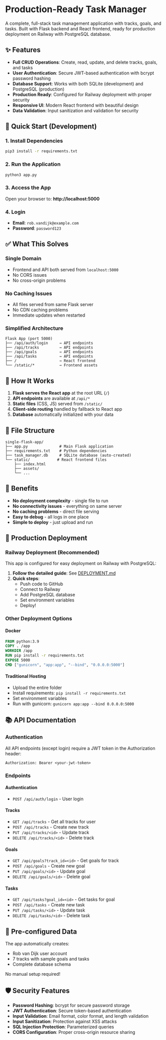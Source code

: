 # Production-Ready Task Manager

A complete, full-stack task management application with tracks, goals, and tasks. Built with Flask backend and React frontend, ready for production deployment on Railway with PostgreSQL database.

## ✨ Features

- **Full CRUD Operations**: Create, read, update, and delete tracks, goals, and tasks
- **User Authentication**: Secure JWT-based authentication with bcrypt password hashing
- **Database Support**: Works with both SQLite (development) and PostgreSQL (production)
- **Production Ready**: Configured for Railway deployment with proper security
- **Responsive UI**: Modern React frontend with beautiful design
- **Data Validation**: Input sanitization and validation for security

## 🚀 Quick Start (Development)

### 1. Install Dependencies
```bash
pip3 install -r requirements.txt
```

### 2. Run the Application
```bash
python3 app.py
```

### 3. Access the App
Open your browser to: **http://localhost:5000**

### 4. Login
- **Email**: `rob.vandijk@example.com`
- **Password**: `password123`

## ✅ What This Solves

### Single Domain
- Frontend and API both served from `localhost:5000`
- No CORS issues
- No cross-origin problems

### No Caching Issues
- All files served from same Flask server
- No CDN caching problems
- Immediate updates when restarted

### Simplified Architecture
```
Flask App (port 5000)
├── /api/auth/login     → API endpoints
├── /api/tracks         → API endpoints
├── /api/goals          → API endpoints
├── /api/tasks          → API endpoints
├── /                   → React frontend
└── /static/*           → Frontend assets
```

## 🔧 How It Works

1. **Flask serves the React app** at the root URL (`/`)
2. **API endpoints** are available at `/api/*`
3. **Static files** (CSS, JS) served from `/static/`
4. **Client-side routing** handled by fallback to React app
5. **Database** automatically initialized with your data

## 📁 File Structure

```
single-flask-app/
├── app.py              # Main Flask application
├── requirements.txt    # Python dependencies
├── task_manager.db     # SQLite database (auto-created)
└── static/            # React frontend files
    ├── index.html
    ├── assets/
    └── ...
```

## 🎯 Benefits

- **No deployment complexity** - single file to run
- **No connectivity issues** - everything on same server
- **No caching problems** - direct file serving
- **Easy to debug** - all logs in one place
- **Simple to deploy** - just upload and run

## 🚀 Production Deployment

### Railway Deployment (Recommended)
This app is configured for easy deployment on Railway with PostgreSQL:

1. **Follow the detailed guide**: See [DEPLOYMENT.md](./DEPLOYMENT.md)
2. **Quick steps**:
   - Push code to GitHub
   - Connect to Railway
   - Add PostgreSQL database
   - Set environment variables
   - Deploy!

### Other Deployment Options

#### Docker
```dockerfile
FROM python:3.9
COPY . /app
WORKDIR /app
RUN pip install -r requirements.txt
EXPOSE 5000
CMD ["gunicorn", "app:app", "--bind", "0.0.0.0:5000"]
```

#### Traditional Hosting
- Upload the entire folder
- Install requirements: `pip install -r requirements.txt`
- Set environment variables
- Run with gunicorn: `gunicorn app:app --bind 0.0.0.0:5000`

## 📚 API Documentation

### Authentication
All API endpoints (except login) require a JWT token in the Authorization header:
```
Authorization: Bearer <your-jwt-token>
```

### Endpoints

#### Authentication
- `POST /api/auth/login` - User login

#### Tracks
- `GET /api/tracks` - Get all tracks for user
- `POST /api/tracks` - Create new track
- `PUT /api/tracks/<id>` - Update track
- `DELETE /api/tracks/<id>` - Delete track

#### Goals
- `GET /api/goals?track_id=<id>` - Get goals for track
- `POST /api/goals` - Create new goal
- `PUT /api/goals/<id>` - Update goal
- `DELETE /api/goals/<id>` - Delete goal

#### Tasks
- `GET /api/tasks?goal_id=<id>` - Get tasks for goal
- `POST /api/tasks` - Create new task
- `PUT /api/tasks/<id>` - Update task
- `DELETE /api/tasks/<id>` - Delete task

## 🔑 Pre-configured Data

The app automatically creates:
- Rob van Dijk user account
- 7 tracks with sample goals and tasks
- Complete database schema

No manual setup required!

## 🛡️ Security Features

- **Password Hashing**: bcrypt for secure password storage
- **JWT Authentication**: Secure token-based authentication
- **Input Validation**: Email format, color format, and length validation
- **Input Sanitization**: Protection against XSS attacks
- **SQL Injection Protection**: Parameterized queries
- **CORS Configuration**: Proper cross-origin resource sharing

